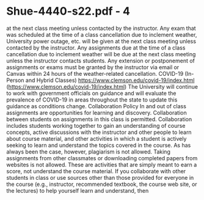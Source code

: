 # Shue-4440-s22.pdf - 4

at the next class meeting unless contacted by the instructor.
Any exam that was scheduled at the time of a class cancellation due to inclement weather, University
power outage, etc. will be given at the next class meeting unless contacted by the instructor. Any
assignments due at the time of a class cancellation due to inclement weather will be due at the next
class meeting unless the instructor contacts students. Any extension or postponement of assignments or
exams must be granted by the instructor via email or Canvas within 24 hours of the weather-related
cancellation.
COVID-19 (In-Person and Hybrid Classes)
https://www.clemson.edu/covid-19/index.html (https://www.clemson.edu/covid-19/index.html)
The University will continue to work with government officials on guidance and will evaluate the
prevalence of COVID-19 in areas throughout the state to update this guidance as conditions change.
Collaboration Policy
In and out of class assignments are opportunities for learning and discovery. Collaboration between
students on assignments in this class is permitted. Collaboration includes students working together to
gain an understanding of course concepts, active discussions with the instructor and other people to
learn about course material, and other activities in which a student is actively seeking to learn and
understand the topics covered in the course.
As has always been the case, however, plagiarism is not allowed. Taking assignments from other
classmates or downloading completed papers from websites is not allowed. These are activities that are
simply meant to earn a score, not understand the course material. If you collaborate with other students
in class or use sources other than those provided for everyone in the course (e.g., instructor,
recommended textbook, the course web site, or the lectures) to help yourself learn and understand, then